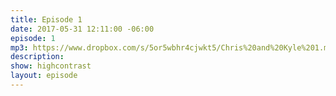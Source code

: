 ```yaml
---
title: Episode 1
date: 2017-05-31 12:11:00 -06:00
episode: 1
mp3: https://www.dropbox.com/s/5or5wbhr4cjwkt5/Chris%20and%20Kyle%201.mp3
description: 
show: highcontrast
layout: episode
---
```



